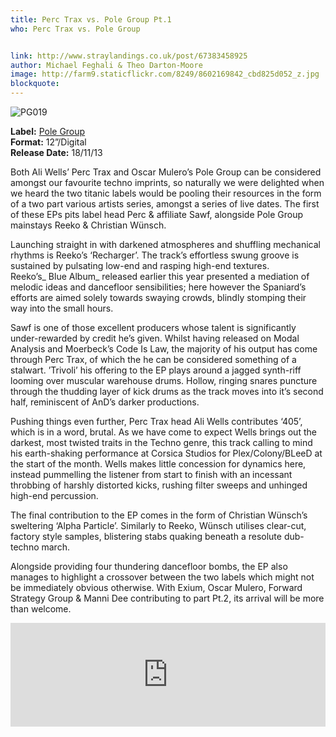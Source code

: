 ```yaml
---
title: Perc Trax vs. Pole Group Pt.1
who: Perc Trax vs. Pole Group


link: http://www.straylandings.co.uk/post/67383458925
author: Michael Feghali & Theo Darton-Moore
image: http://farm9.staticflickr.com/8249/8602169842_cbd825d052_z.jpg
blockquote:
---
```


![PG019](http://farm6.staticflickr.com/5480/10927561354_68069f4525_t.jpg)

**Label:** [Pole Group](http://polegroup.net/en/)
<br>**Format:** 12”/Digital
<br>**Release Date:** 18/11/13

Both Ali Wells’ Perc Trax and Oscar Mulero’s Pole Group can be considered amongst our favourite techno imprints, so naturally we were delighted when we heard the two titanic labels would be pooling their resources in the form of a two part various artists series, amongst a series of live dates. The first of these EPs pits label head Perc & affiliate Sawf, alongside Pole Group mainstays Reeko & Christian Wünsch.

Launching straight in with darkened atmospheres and shuffling mechanical rhythms is Reeko’s ‘Recharger’. The track’s effortless swung groove is sustained by pulsating low-end and rasping high-end textures. Reeko’s_ Blue Album_ released earlier this year presented a mediation of melodic ideas and dancefloor sensibilities; here however the Spaniard’s efforts are aimed solely towards swaying crowds, blindly stomping their way into the small hours.

Sawf is one of those excellent producers whose talent is significantly under-rewarded by credit he’s given. Whilst having released on Modal Analysis and Moerbeck’s Code Is Law, the majority of his output has come through Perc Trax, of which the he can be considered something of a stalwart. ’Trivoli’ his offering to the EP plays around a jagged synth-riff looming over muscular warehouse drums. Hollow, ringing snares puncture through the thudding layer of kick drums as the track moves into it’s second half, reminiscent of AnD’s darker productions.

Pushing things even further, Perc Trax head Ali Wells contributes ‘405’, which is in a word, brutal. As we have come to expect Wells brings out the darkest, most twisted traits in the Techno genre, this track calling to mind his earth-shaking performance at Corsica Studios for Plex/Colony/BLeeD at the start of the month. Wells makes little concession for dynamics here, instead pummelling the listener from start to finish with an incessant throbbing of harshly distorted kicks, rushing filter sweeps and unhinged high-end percussion.

The final contribution to the EP comes in the form of Christian Wünsch’s sweltering ‘Alpha Particle’. Similarly to Reeko, Wünsch utilises clear-cut, factory style samples, blistering stabs quaking beneath a resolute dub-techno march.

Alongside providing four thundering dancefloor bombs, the EP also manages to highlight a crossover between the two labels which might not be immediately obvious otherwise. With Exium, Oscar Mulero, Forward Strategy Group & Manni Dee contributing to part Pt.2, its arrival will be more than welcome.

<iframe frameborder="no" height="166" scrolling="no" src="https://w.soundcloud.com/player/?url=https%3A//api.soundcloud.com/tracks/115124084" width="100%"></iframe>